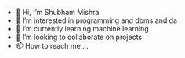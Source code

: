 - 👋 Hi, I’m Shubham Mishra 
- 👀 I’m interested in programming and dbms and da
- 🌱 I’m currently learning machine learning 
- 💞️ I’m looking to collaborate on projects
- 📫 How to reach me ...

<!---
shubham0010/shubham0010 is a ✨ special ✨ repository because its `README.md` (this file) appears on your GitHub profile.
You can click the Preview link to take a look at your changes.
--->
